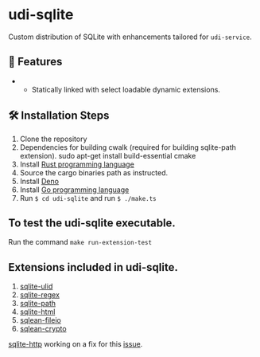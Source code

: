 # udi-sqlite

Custom distribution of SQLite with enhancements tailored for `udi-service`.

## 🚀 Features

- - Statically linked with select loadable dynamic extensions.

## 🛠️ Installation Steps

1. Clone the repository
2. Dependencies for building cwalk (required for building sqlite-path extension).
        sudo apt-get install build-essential cmake
3. Install [Rust programming language](https://www.rust-lang.org/tools/install)
4. Source the cargo binaries path as instructed.
5. Install [Deno](https://docs.deno.com/runtime/manual/getting_started/installation)
6. Install [Go programming language](https://go.dev/doc/install)
7. Run `$ cd udi-sqlite` and run `$ ./make.ts`

## To test the udi-sqlite executable.

Run the command `make run-extension-test`

## Extensions included in udi-sqlite.

1. [sqlite-ulid](https://github.com/asg017/sqlite-ulid)
2. [sqlite-regex](https://github.com/asg017/sqlite-regex)
3. [sqlite-path](https://github.com/asg017/sqlite-path)
4. [sqlite-html](https://github.com/asg017/sqlite-html)
5. [sqlean-fileio](https://github.com/nalgeon/sqlean/blob/main/docs/fileio.md)
6. [sqlean-crypto](https://github.com/nalgeon/sqlean/blob/main/docs/crypto.md)

[sqlite-http](https://github.com/asg017/sqlite-http) working on a fix for this [issue](https://github.com/asg017/sqlite-http/issues/32).

